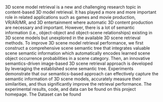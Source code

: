 3D scene model retrieval is a new and challenging research topic in content-based 3D model retrieval. It has played a more and more important role in related applications such as games and movie production, VR/AR/MR, and 3D entertainment where automatic 3D content production are necessary and important. However, there is a lot of semantic information (i.e., object-object and object-scene relationships) existing in 3D scene models but unexplored in the available 3D scene retrieval methods. To improve 3D scene model retrieval performance, we first construct a comprehensive scene semantic tree that integrates valuable scene semantic information which automatically encodes learned scene object occurrence probabilities in a scene category. Then, an innovative semantics-driven image-based 3D scene retrieval approach is developed by leveraging the established scene semantic tree. Experiments demonstrate that our semantics-based approach can effectively capture the semantic information of 3D scene models, accurately measure their similarities, and thus significantly improve the retrieval performance. The experimental results, code, and data can be found on this project homepage.
The Dataset can be found 
